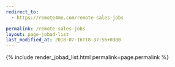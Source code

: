 ```yaml
---
redirect_to:
  - https://remote4me.com/remote-sales-jobs

permalink: /remote-sales-jobs
layout: page-jobad-list
last_modified_at: 2018-07-16T18:37:56+0300
---
```

{% include render_jobad_list.html permalink=page.permalink %}
